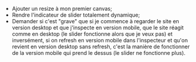 - Ajouter un resize à mon premier canvas;
- Rendre l'indicateur de slider totalement dynamique;
- Demander si c'est "grave" que si je commence à regarder le site en version desktop et que j'inspecte en version mobile, que le site réagit comme en desktop (le slider fonctionne alors que je veux pas) et inversément, si on refresh en version mobile dans l'inspecteur et qu'on revient en version desktop sans refresh, c'est la manière de fonctionner de la version mobile qui prend le dessus (le slider ne fonctionne plus).